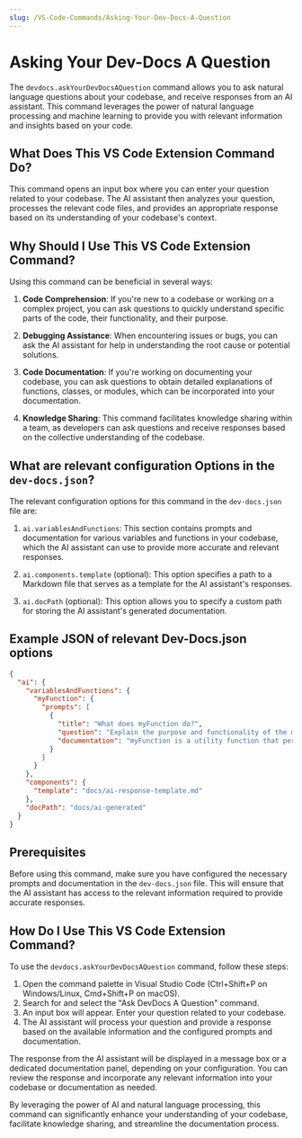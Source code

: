 ```yaml
---
slug: /VS-Code-Commands/Asking-Your-Dev-Docs-A-Question
---
```


# Asking Your Dev-Docs A Question

The `devdocs.askYourDevDocsAQuestion` command allows you to ask natural language questions about your codebase, and receive responses from an AI assistant. This command leverages the power of natural language processing and machine learning to provide you with relevant information and insights based on your code.

## What Does This VS Code Extension Command Do?

This command opens an input box where you can enter your question related to your codebase. The AI assistant then analyzes your question, processes the relevant code files, and provides an appropriate response based on its understanding of your codebase's context.

## Why Should I Use This VS Code Extension Command?

Using this command can be beneficial in several ways:

1. **Code Comprehension**: If you're new to a codebase or working on a complex project, you can ask questions to quickly understand specific parts of the code, their functionality, and their purpose.

2. **Debugging Assistance**: When encountering issues or bugs, you can ask the AI assistant for help in understanding the root cause or potential solutions.

3. **Code Documentation**: If you're working on documenting your codebase, you can ask questions to obtain detailed explanations of functions, classes, or modules, which can be incorporated into your documentation.

4. **Knowledge Sharing**: This command facilitates knowledge sharing within a team, as developers can ask questions and receive responses based on the collective understanding of the codebase.

## What are relevant configuration Options in the `dev-docs.json`?

The relevant configuration options for this command in the `dev-docs.json` file are:

1. `ai.variablesAndFunctions`: This section contains prompts and documentation for various variables and functions in your codebase, which the AI assistant can use to provide more accurate and relevant responses.

2. `ai.components.template` (optional): This option specifies a path to a Markdown file that serves as a template for the AI assistant's responses.

3. `ai.docPath` (optional): This option allows you to specify a custom path for storing the AI assistant's generated documentation.

## Example JSON of relevant Dev-Docs.json options

```json
{
  "ai": {
    "variablesAndFunctions": {
      "myFunction": {
        "prompts": [
          {
            "title": "What does myFunction do?",
            "question": "Explain the purpose and functionality of the myFunction.",
            "documentation": "myFunction is a utility function that performs..."
          }
        ]
      }
    },
    "components": {
      "template": "docs/ai-response-template.md"
    },
    "docPath": "docs/ai-generated"
  }
}
```

## Prerequisites

Before using this command, make sure you have configured the necessary prompts and documentation in the `dev-docs.json` file. This will ensure that the AI assistant has access to the relevant information required to provide accurate responses.

## How Do I Use This VS Code Extension Command?

To use the `devdocs.askYourDevDocsAQuestion` command, follow these steps:

1. Open the command palette in Visual Studio Code (Ctrl+Shift+P on Windows/Linux, Cmd+Shift+P on macOS).
2. Search for and select the "Ask DevDocs A Question" command.
3. An input box will appear. Enter your question related to your codebase.
4. The AI assistant will process your question and provide a response based on the available information and the configured prompts and documentation.

The response from the AI assistant will be displayed in a message box or a dedicated documentation panel, depending on your configuration. You can review the response and incorporate any relevant information into your codebase or documentation as needed.

By leveraging the power of AI and natural language processing, this command can significantly enhance your understanding of your codebase, facilitate knowledge sharing, and streamline the documentation process.
  
  